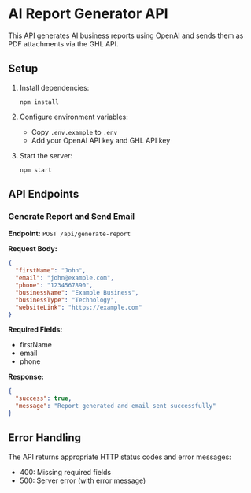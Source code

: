 # AI Report Generator API

This API generates AI business reports using OpenAI and sends them as PDF attachments via the GHL API.

## Setup

1. Install dependencies:
   ```
   npm install
   ```

2. Configure environment variables:
   - Copy `.env.example` to `.env`
   - Add your OpenAI API key and GHL API key

3. Start the server:
   ```
   npm start
   ```

## API Endpoints

### Generate Report and Send Email

**Endpoint:** `POST /api/generate-report`

**Request Body:**
```json
{
  "firstName": "John",
  "email": "john@example.com",
  "phone": "1234567890",
  "businessName": "Example Business",
  "businessType": "Technology",
  "websiteLink": "https://example.com"
}
```

**Required Fields:**
- firstName
- email
- phone

**Response:**
```json
{
  "success": true,
  "message": "Report generated and email sent successfully"
}
```

## Error Handling

The API returns appropriate HTTP status codes and error messages:

- 400: Missing required fields
- 500: Server error (with error message)